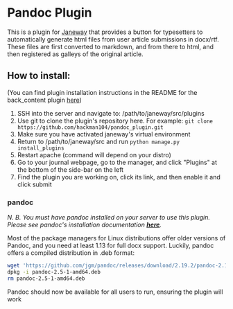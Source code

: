# Pandoc Plugin

This is a plugin for [Janeway](https://github.com/BirkbeckCTP/janeway) that provides a button for typesetters to automatically generate html files from user article submissions in docx/rtf. These files are first converted to markdown, and from there to html, and then registered as galleys of the original article.

## How to install:

(You can find plugin installation instructions in the README for the back_content plugin [here](https://github.com/BirkbeckCTP/back_content))

1. SSH into the server and navigate to: /path/to/janeway/src/plugins
2. Use git to clone the plugin's repository here. For example: `git clone https://github.com/hackman104/pandoc_plugin.git`
3. Make sure you have activated janeway's virtual environment
4. Return to /path/to/janeway/src and run `python manage.py install_plugins`
5. Restart apache (command will depend on your distro)
6. Go to your journal webpage, go to the manager, and click "Plugins" at the bottom of the side-bar on the left
7. Find the plugin you are working on, click its link, and then enable it and click submit

### pandoc

*N. B. You must have pandoc installed on your server to use this plugin. Please see pandoc's installation documentation __[here](https://pandoc.org/installing.html)__.*

Most of the package managers for Linux distributions offer older versions of Pandoc, and you need at least 1.13 for full docx support. Luckily, pandoc offers a compiled distribution in .deb format:

``` sh
wget 'https://github.com/jgm/pandoc/releases/download/2.19.2/pandoc-2.19.2-1-amd64.deb'
dpkg -i pandoc-2.5-1-amd64.deb
rm pandoc-2.5-1-amd64.deb
```
Pandoc should now be available for all users to run, ensuring the plugin will work
